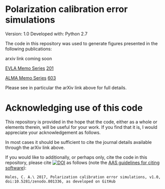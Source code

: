 Polarization calibration error simulations
=======

Version: 1.0
Developed with: Python 2.7

The code in this repository was used to generate figures presented in the following publications:

arxiv link coming soon

[EVLA Memo Series](http://library.nrao.edu/evla.shtml) [201](http://library.nrao.edu/public/memos/evla/EVLAM_201.pdf)

[ALMA Memo Series](http://library.nrao.edu/alma.shtml) [603](http://library.nrao.edu/public/memos/alma/memo603.pdf)

Please see in particular the arXiv link above for full details.

Acknowledging use of this code
======

This repository is provided in the hope that the code, either as a whole or elements therein, will be useful for your work. If you find that it is, I would appreciate your acknowledgement as follows.

In most cases it should be sufficient to cite the journal details available through the arXiv link above.

If you would like to additionally, or perhaps only, cite the code in this repository, please cite [![DOI](https://zenodo.org/badge/DOI/10.5281/zenodo.801336.svg)](https://doi.org/10.5281/zenodo.801336) as follows (note the [AAS guidelines for citing software](http://journals.aas.org/policy/software.html)):
```
Hales, C. A.\ 2017, Polarization calibration error simulations, v1.0, doi:10.5281/zenodo.801336, as developed on GitHub
```
